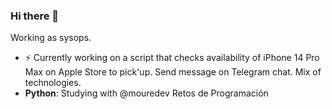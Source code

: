 ### Hi there 👋

Working as sysops.

- ⚡ Currently working on a script that checks availability of iPhone 14 Pro Max on Apple Store to pick'up. Send message on Telegram chat. Mix of technologies.
-  **Python**: Studying with @mouredev Retos de Programación

<!--
**chuanmi/chuanmi** is a ✨ _special_ ✨ repository because its `README.md` (this file) appears on your GitHub profile.

-->
